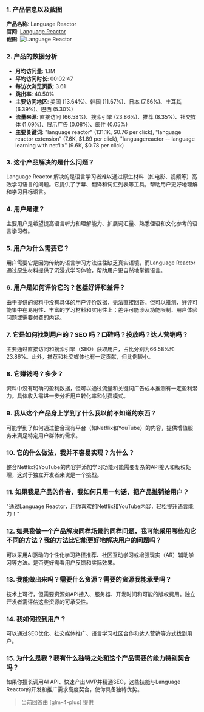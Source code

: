 ### 1. 产品信息以及截图

**产品名称**: Language Reactor  
**官网**: [Language Reactor](https://www.languagereactor.com)  
**截图**: ![Language Reactor](https://cdn-images.toolify.ai/168319516119598870.png)

### 2. 产品的数据分析

- **月均访问量**: 1.1M
- **平均访问时长**: 00:02:47
- **每访次浏览页数**: 3.61
- **跳出率**: 40.50%
- **主要访问地区**: 美国 (13.64%)、韩国 (11.67%)、日本 (7.56%)、土耳其 (6.39%)、巴西 (5.30%)
- **流量来源**: 直接访问 (66.58%)、搜索引擎 (23.86%)、推荐 (8.35%)、社交媒体 (1.09%)、展示广告 (0.08%)、邮件 (0.05%)
- **主要关键词**: "language reactor" (131.1K, $0.76 per click), "language reactor extension" (7.6K, $1.89 per click), "languagereactor -- language learning with netflix" (9.6K, $0.78 per click)

### 3. 这个产品解决的是什么问题？

Language Reactor 解决的是语言学习者难以通过原生材料（如电影、视频等）高效学习语言的问题。它提供了字幕、翻译和词汇列表等工具，帮助用户更好地理解和学习目标语言。

### 4. 用户是谁？

主要用户是希望提高语言听力和理解能力、扩展词汇量、熟悉俚语和文化参考的语言学习者。

### 5. 用户为什么需要它？

用户需要它是因为传统的语言学习方法往往缺乏真实语境，而Language Reactor通过原生材料提供了沉浸式学习体验，帮助用户更自然地掌握语言。

### 6. 用户是如何评价它的？包括好评和差评？

由于提供的资料中没有具体的用户评价数据，无法直接回答。但可以推测，好评可能集中在易用性、丰富的学习材料和实用性上；差评可能涉及功能限制、用户体验问题或需要付费的内容。

### 7. 它是如何找到用户的？SEO 吗？口碑吗？投放吗？达人营销吗？

主要通过直接访问和搜索引擎（SEO）获取用户，占比分别为66.58%和23.86%。此外，推荐和社交媒体也有一定贡献，但比例较小。

### 8. 它赚钱吗？多少？

资料中没有明确的盈利数据，但可以通过流量和关键词广告成本推测有一定盈利潜力。具体收入需进一步分析用户转化率和付费模式。

### 9. 我从这个产品身上学到了什么我以前不知道的东西？

可能学到了如何通过整合现有平台（如Netflix和YouTube）的内容，提供增值服务来满足特定用户群体的需求。

### 10. 它的什么做法，我并不容易实现？为什么？

整合Netflix和YouTube的内容并添加学习功能可能需要复杂的API接入和版权处理，这对于独立开发者来说是一个挑战。

### 11. 如果我是产品的作者，我如何只用一句话，把产品推销给用户？

"通过Language Reactor，用你喜欢的Netflix和YouTube内容，轻松提升语言能力！"

### 12. 如果我做一个产品解决同样场景的同样问题，我可能采用哪些和它不同的方法？我的方法比它能更好地解决用户的问题吗？

可以采用AI驱动的个性化学习路径推荐、社区互动学习或增强现实（AR）辅助学习等方法。是否更好需看用户反馈和实际效果。

### 13. 我能做出来吗？需要什么资源？需要的资源我能承受吗？

技术上可行，但需要资源如API接入、服务器、开发时间和可能的版权费用。独立开发者需评估这些资源的可承受性。

### 14. 我如何找到用户？

可以通过SEO优化、社交媒体推广、语言学习社区合作和达人营销等方式找到用户。

### 15. 为什么是我？我有什么独特之处和这个产品需要的能力特别契合吗？

如果你擅长调用AI API、快速产出MVP并精通SEO，这些技能与Language Reactor的开发和推广需求高度契合，使你具备独特优势。

> 当前回答由 [glm-4-plus] 提供